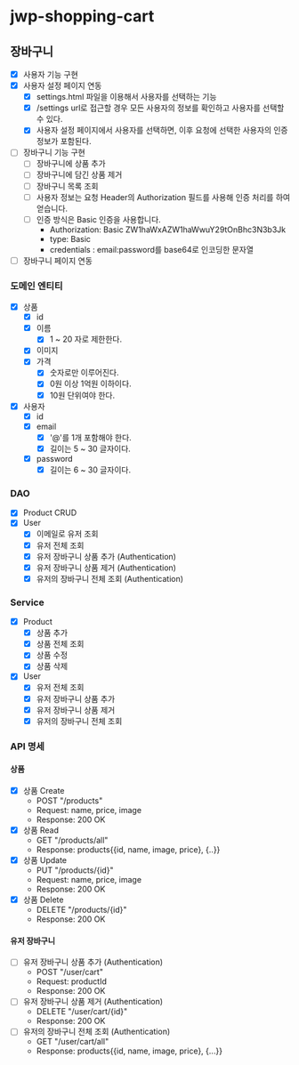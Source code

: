 # jwp-shopping-cart

## 장바구니

- [x] 사용자 기능 구현
- [x] 사용자 설정 페이지 연동
    - [x] settings.html 파일을 이용해서 사용자를 선택하는 기능
    - [x] /settings url로 접근할 경우 모든 사용자의 정보를 확인하고 사용자를 선택할 수 있다.
    - [x] 사용자 설정 페이지에서 사용자를 선택하면, 이후 요청에 선택한 사용자의 인증 정보가 포함된다.
- [ ] 장바구니 기능 구현
    - [ ] 장바구니에 상품 추가
    - [ ] 장바구니에 담긴 상품 제거
    - [ ] 장바구니 목록 조회
    - [ ] 사용자 정보는 요청 Header의 Authorization 필드를 사용해 인증 처리를 하여 얻습니다.
    - [ ] 인증 방식은 Basic 인증을 사용합니다.
        - Authorization: Basic ZW1haWxAZW1haWwuY29tOnBhc3N3b3Jk
        - type: Basic
        - credentials : email:password를 base64로 인코딩한 문자열
- [ ] 장바구니 페이지 연동

### 도메인 엔티티

- [x] 상품
    - [x] id
    - [x] 이름
        - [x] 1 ~ 20 자로 제한한다.
    - [x] 이미지
    - [x] 가격
        - [x] 숫자로만 이루어진다.
        - [x] 0원 이상 1억원 이하이다.
        - [x] 10원 단위여야 한다.
- [x] 사용자
    - [x] id
    - [x] email
        - [x] '@'를 1개 포함해야 한다.
        - [x] 길이는 5 ~ 30 글자이다.
    - [x] password
        - [x] 길이는 6 ~ 30 글자이다.

### DAO

- [x] Product CRUD
- [x] User
    - [x] 이메일로 유저 조회
    - [x] 유저 전체 조회
    - [x] 유저 장바구니 상품 추가 (Authentication)
    - [x] 유저 장바구니 상품 제거 (Authentication)
    - [x] 유저의 장바구니 전체 조회 (Authentication)

### Service

- [x] Product
    - [x] 상품 추가
    - [x] 상품 전체 조회
    - [x] 상품 수정
    - [x] 상품 삭제
- [x] User
    - [x] 유저 전체 조회
    - [x] 유저 장바구니 상품 추가
    - [x] 유저 장바구니 상품 제거
    - [x] 유저의 장바구니 전체 조회

### API 명세

#### 상품

- [x] 상품 Create
    - POST "/products"
    - Request: name, price, image
    - Response: 200 OK
- [x] 상품 Read
    - GET "/products/all"
    - Response: products{{id, name, image, price}, {..}}
- [x] 상품 Update
    - PUT "/products/{id}"
    - Request: name, price, image
    - Response: 200 OK
- [x] 상품 Delete
    - DELETE "/products/{id}"
    - Response: 200 OK

#### 유저 장바구니

- [ ] 유저 장바구니 상품 추가 (Authentication)
    - POST "/user/cart"
    - Request: productId
    - Response: 200 OK
- [ ] 유저 장바구니 상품 제거 (Authentication)
    - DELETE "/user/cart/{id}"
    - Response: 200 OK
- [ ] 유저의 장바구니 전체 조회 (Authentication)
    - GET "/user/cart/all"
    - Response: products{{id, name, image, price}, {...}}
